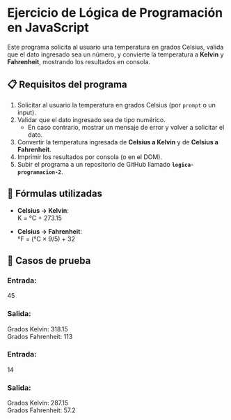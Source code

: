 # Ejercicio de Lógica de Programación en JavaScript

Este programa solicita al usuario una temperatura en grados Celsius, valida que el dato ingresado sea un número, y convierte la temperatura a **Kelvin** y **Fahrenheit**, mostrando los resultados en consola.

## 📋 Requisitos del programa
1. Solicitar al usuario la temperatura en grados Celsius (por `prompt` o un input).
2. Validar que el dato ingresado sea de tipo numérico.  
   - En caso contrario, mostrar un mensaje de error y volver a solicitar el dato.
3. Convertir la temperatura ingresada de **Celsius a Kelvin** y de **Celsius a Fahrenheit**.
4. Imprimir los resultados por consola (o en el DOM).
5. Subir el programa a un repositorio de GitHub llamado **`logica-programacion-2`**.

## 🧮 Fórmulas utilizadas
- **Celsius → Kelvin**:  
K = °C + 273.15

- **Celsius → Fahrenheit**:  
°F = (°C × 9/5) + 32

## 🧪 Casos de prueba

### Entrada:
45

### Salida:
Grados Kelvin: 318.15  
Grados Fahrenheit: 113

### Entrada:
14

### Salida:
Grados Kelvin: 287.15  
Grados Fahrenheit: 57.2
